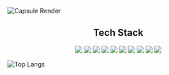 ![Capsule Render](https://capsule-render.vercel.app/api?type=venom&color=0:34eb77,100:3498eb&height=300&section=header&text=zzjae's%20Github&fontSize=60&fontColor=EEE8AA)

<h2 align="center">
  Tech Stack 
</h2>
<div align="center">
  <img src="https://img.shields.io/badge/html5-E34F26.svg?style=for-the-badge&logo=html5&logoColor=white" />
  <img src="https://img.shields.io/badge/css3-1572B6.svg?style=for-the-badge&logo=css3&logoColor=white" />
  <img src="https://img.shields.io/badge/javascript-F7DF1E.svg?style=for-the-badge&logo=javascript&logoColor=black" />
  <img src="https://img.shields.io/badge/typescript-3178C6.svg?style=for-the-badge&logo=typescript&logoColor=white" />
  <img src="https://img.shields.io/badge/node.js-339933.svg?style=for-the-badge&logo=node.js&logoColor=white" />
  <img src="https://img.shields.io/badge/mysql-4479A1.svg?style=for-the-badge&logo=mysql&logoColor=white" />
  <img src="https://img.shields.io/badge/tailwindcss-06B6D4.svg?style=for-the-badge&logo=tailwindcss&logoColor=white" />
  <img src="https://img.shields.io/badge/react-61DAFB?style=for-the-badge&logo=react&logoColor=white" />
  <img src="https://img.shields.io/badge/tanstack%20query-FF4154.svg?style=for-the-badge&logo=react-query&logoColor=white" />
  <img src="https://img.shields.io/badge/spring%20boot-6DB33F.svg?style=for-the-badge&logo=spring-boot&logoColor=white" />
</div>

![Top Langs](https://github-readme-stats.vercel.app/api/top-langs/?username=zzjae&layout=compact)

